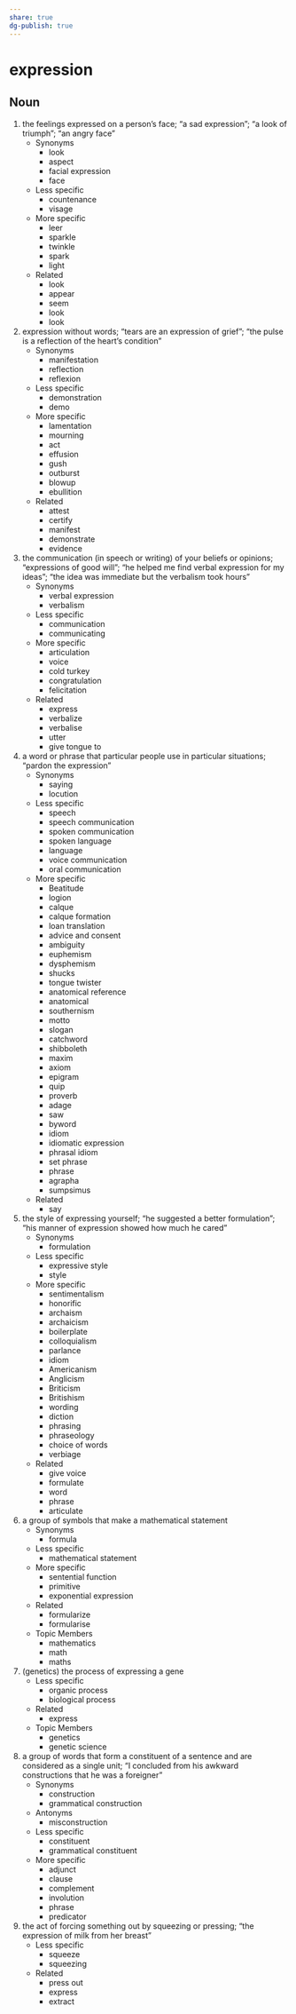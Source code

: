 ```yaml
---
share: true
dg-publish: true
---
```

# expression


## Noun

1. the feelings expressed on a person’s face; “a sad expression”; “a look of triumph”; “an angry face”
	- Synonyms
		- look
		- aspect
		- facial expression
		- face
	- Less specific
		- countenance
		- visage
	- More specific
		- leer
		- sparkle
		- twinkle
		- spark
		- light
	- Related
		- look
		- appear
		- seem
		- look
		- look
2. expression without words; “tears are an expression of grief”; “the pulse is a reflection of the heart’s condition”
	- Synonyms
		- manifestation
		- reflection
		- reflexion
	- Less specific
		- demonstration
		- demo
	- More specific
		- lamentation
		- mourning
		- act
		- effusion
		- gush
		- outburst
		- blowup
		- ebullition
	- Related
		- attest
		- certify
		- manifest
		- demonstrate
		- evidence
3. the communication (in speech or writing) of your beliefs or opinions; “expressions of good will”; “he helped me find verbal expression for my ideas”; “the idea was immediate but the verbalism took hours”
	- Synonyms
		- verbal expression
		- verbalism
	- Less specific
		- communication
		- communicating
	- More specific
		- articulation
		- voice
		- cold turkey
		- congratulation
		- felicitation
	- Related
		- express
		- verbalize
		- verbalise
		- utter
		- give tongue to
4. a word or phrase that particular people use in particular situations; “pardon the expression”
	- Synonyms
		- saying
		- locution
	- Less specific
		- speech
		- speech communication
		- spoken communication
		- spoken language
		- language
		- voice communication
		- oral communication
	- More specific
		- Beatitude
		- logion
		- calque
		- calque formation
		- loan translation
		- advice and consent
		- ambiguity
		- euphemism
		- dysphemism
		- shucks
		- tongue twister
		- anatomical reference
		- anatomical
		- southernism
		- motto
		- slogan
		- catchword
		- shibboleth
		- maxim
		- axiom
		- epigram
		- quip
		- proverb
		- adage
		- saw
		- byword
		- idiom
		- idiomatic expression
		- phrasal idiom
		- set phrase
		- phrase
		- agrapha
		- sumpsimus
	- Related
		- say
5. the style of expressing yourself; “he suggested a better formulation”; “his manner of expression showed how much he cared”
	- Synonyms
		- formulation
	- Less specific
		- expressive style
		- style
	- More specific
		- sentimentalism
		- honorific
		- archaism
		- archaicism
		- boilerplate
		- colloquialism
		- parlance
		- idiom
		- Americanism
		- Anglicism
		- Briticism
		- Britishism
		- wording
		- diction
		- phrasing
		- phraseology
		- choice of words
		- verbiage
	- Related
		- give voice
		- formulate
		- word
		- phrase
		- articulate
6. a group of symbols that make a mathematical statement
	- Synonyms
		- formula
	- Less specific
		- mathematical statement
	- More specific
		- sentential function
		- primitive
		- exponential expression
	- Related
		- formularize
		- formularise
	- Topic Members
		- mathematics
		- math
		- maths
7. (genetics) the process of expressing a gene
	- Less specific
		- organic process
		- biological process
	- Related
		- express
	- Topic Members
		- genetics
		- genetic science
8. a group of words that form a constituent of a sentence and are considered as a single unit; “I concluded from his awkward constructions that he was a foreigner”
	- Synonyms
		- construction
		- grammatical construction
	- Antonyms
		- misconstruction
	- Less specific
		- constituent
		- grammatical constituent
	- More specific
		- adjunct
		- clause
		- complement
		- involution
		- phrase
		- predicator
9. the act of forcing something out by squeezing or pressing; “the expression of milk from her breast”
	- Less specific
		- squeeze
		- squeezing
	- Related
		- press out
		- express
		- extract


